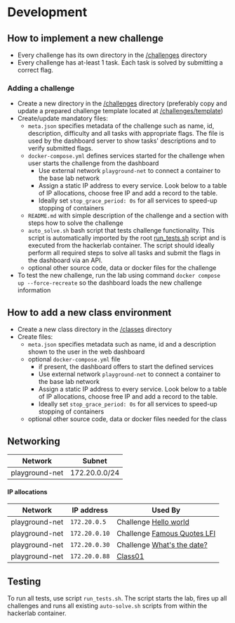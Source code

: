 # Development

## How to implement a new challenge

* Every challenge has its own directory in the [/challenges](./../challenges/) directory
* Every challenge has at-least 1 task. Each task is solved by submitting a correct flag.

### Adding a challenge

* Create a new directory in the [/challenges](./../challenges/) directory (preferably copy and update a prepared challenge template located at [/challenges/template](./../challenges/template/))
* Create/update mandatory files:
    * `meta.json` specifies metadata of the challenge such as name, id, description, difficulty and all tasks with appropriate flags. The file is used by the dashboard server to show tasks' descriptions and to verify submitted flags.
    * `docker-compose.yml` defines services started for the challenge when user starts the challenge from the dashboard
        * Use external network `playground-net` to connect a container to the base lab network
        * Assign a static IP address to every service. Look below to a table of IP allocations, choose free IP and add a record to the table. 
        * Ideally set `stop_grace_period: 0s` for all services to speed-up stopping of containers
    * `README.md` with simple description of the challenge and a section with steps how to solve the challenge
    * `auto_solve.sh` bash script that tests challenge functionality. This script is automatically imported by the root [run_tests.sh](./../run_tests.sh) script and is executed from the hackerlab container. The script should ideally perform all required steps to solve all tasks and submit the flags in the dashboard via an API.
    * optional other source code, data or docker files for the challenge
* To test the new challenge, run the lab using command `docker compose up --force-recreate` so the dashboard loads the new challenge information 

## How to add a new class environment

* Create a new class directory in the [/classes](./../classes/) directory
* Create files:
    * `meta.json` specifies metadata such as name, id and a description shown to the user in the web dashboard
    * optional `docker-compose.yml` file
        * if present, the dashboard offers to start the defined services
        * Use external network `playground-net` to connect a container to the base lab network
        * Assign a static IP address to every service. Look below to a table of IP allocations, choose free IP and add a record to the table. 
        * Ideally set `stop_grace_period: 0s` for all services to speed-up stopping of containers
    * optional other source code, data or docker files needed for the class

## Networking

| Network          | Subnet        |
|------------------|---------------|
| playground-net   | 172.20.0.0/24 |  

#### IP allocations

| Network        | IP address    | Used By                                                     | 
|----------------|---------------|-------------------------------------------------------------|
| playground-net | `172.20.0.5`  | Challenge [Hello world](./../challenges/hello-world/)       |
| playground-net | `172.20.0.10` | Challenge [Famous Quotes LFI](./../challenges/famous-quotes-lfi/) |
| playground-net | `172.20.0.30` | Challenge [What's the date?](./../challenges/what-is-the-date/) |
 | playground-net | `172.20.0.88` | [Class01](./../classes/class01)                             |                                                

## Testing

To run all tests, use script `run_tests.sh`. The script starts the lab, fires up all challenges and runs all existing `auto-solve.sh` scripts from within the hackerlab container.

